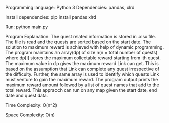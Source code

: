 Programming language: Python 3
Dependencies: pandas, xlrd

Install dependencies: pip install pandas xlrd

Run: python main.py

Program Explanation: The quest related information is stored in .xlsx file. The file is read and the quests are sorted based on the start date. The solution to maximum reward is achieved with help of dynamic programming. The program maintains an array(dp) of size n(n = total number of quests) where dp[i] stores the maximum collectable reward starting from ith quest. The maximum value in dp gives the maximum reward Link can get. This is based on the assumption that Link can complete any quest irrespective of the difficulty. Further, the same array is used to identify which quests Link must venture to gain the maximum reward. The program output prints the maximum reward amount followed by a list of quest names that add to the total reward. This appraoch can run on any map given the start date, end date and quest data. 

Time Complexity: O(n^2)

Space Complexity: O(n)
